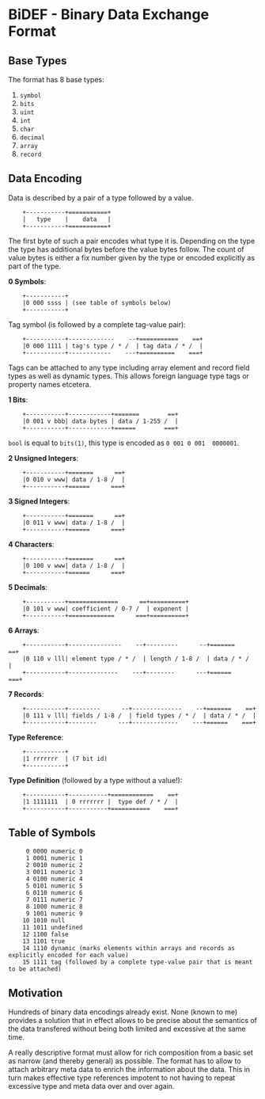 # BiDEF - Binary Data Exchange Format

Base Types
----------

The format has 8 base types:

1. `symbol`
2. `bits`
3. `uint`
4. `int`
5. `char`
6. `decimal`
7. `array`
8. `record`


Data Encoding
-------------
Data is described by a pair of a type followed by a value.

		+-----------+===========+
		|   type    |    data   |
		+-----------+===========+

The first byte of such a pair encodes what type it is.
Depending on the type the type has additional bytes
before the value bytes follow. 
The count of value bytes is either a fix number given
by the type or encoded explicitly as part of the type.


**0 Symbols**:

		+-----------+
		|0 000 ssss | (see table of symbols below)
		+-----------+

Tag symbol (is followed by a complete tag-value pair):

		+-----------+-------------    --+===========    ==+
		|0 000 1111 | tag's type / * /  | tag data / * /  |
		+-----------+------------    ---+==========    ===+

 Tags can be attached to any type including array
 element and record field types as well as dynamic
 types. This allows foreign language type tags or
 property names etcetera. 

**1 Bits**:

		+-----------+------------+=======        ==+
		|0 001 v bbb| data bytes | data / 1-255 /  |
		+-----------+------------+======        ===+

`bool` is equal to `bits(1)`, this type is encoded as `0 001 0 001  0000001`.

**2 Unsigned Integers**:

		+-----------+=======      ==+
		|0 010 v www| data / 1-8 /  |
		+-----------+======      ===+

**3 Signed Integers**:

		+-----------+=======      ==+
		|0 011 v www| data / 1-8 /  |
		+-----------+======      ===+

**4 Characters**:

		+-----------+=======      ==+
		|0 100 v www| data / 1-8 /  |
		+-----------+======      ===+

**5 Decimals**:

		+-----------+==============      ==+==========+
		|0 101 v www| coefficient / 0-7 /  | exponent |
		+-----------+=============      ===+==========+

**6 Arrays**:

		+-----------+---------------    --+---------      --+=======    ==+
		|0 110 v lll| element type / * /  | length / 1-8 /  | data / * /  |
		+-----------+--------------    ---+--------      ---+======    ===+

**7 Records**:

		+-----------+---------      --+--------------    --+=======    ==+
		|0 111 v lll| fields / 1-8 /  | field types / * /  | data / * /  |
		+-----------+--------      ---+-------------    ---+======    ===+

**Type Reference**:

		+-----------+
		|1 rrrrrrr  | (7 bit id)
		+-----------+

**Type Definition** (followed by a type without a value!): 

		+-----------+-----------+============    ==+
		|1 1111111  | 0 rrrrrrr |  type def / * /  |
		+-----------+-----------+===========    ===+


Table of Symbols
----------------

		 0 0000 numeric 0
		 1 0001 numeric 1
		 2 0010 numeric 2
		 3 0011 numeric 3
		 4 0100 numeric 4
		 5 0101 numeric 5
		 6 0110 numeric 6
		 7 0111 numeric 7
		 8 1000 numeric 8
		 9 1001 numeric 9
		10 1010 null
		11 1011 undefined
		12 1100 false
		13 1101	true
		14 1110	dynamic (marks elements within arrays and records as explicitly encoded for each value)
		15 1111 tag (followed by a complete type-value pair that is meant to be attached)

Motivation
----------

Hundreds of binary data encodings already exist. 
None (known to me) provides a solution that in effect
allows to be precise about the semantics of the data
transfered without being both limited and excessive
at the same time. 

A really descriptive format must allow for rich 
composition from a basic set as narrow (and thereby 
general) as possible.
The format has to allow to attach arbitrary meta data
to enrich the information about the data.
This in turn makes effective type references impotent
to not having to repeat excessive type and meta data
over and over again. 

